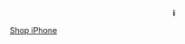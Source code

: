 <p align="center"> <b><marquee> iPhone </marquee></b></p>



<p align="center">
<a href="https://www.apple.com/iphone/" target="_blank">Shop iPhone</a>
</p>

